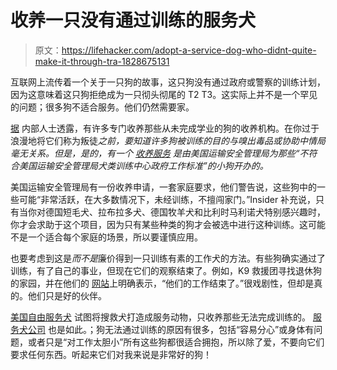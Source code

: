 # 收养一只没有通过训练的服务犬

> 原文：<https://lifehacker.com/adopt-a-service-dog-who-didnt-quite-make-it-through-tra-1828675131>

互联网上流传着一个关于一只狗的故事，这只狗没有通过政府或警察的训练计划，因为这意味着这只狗拒绝成为一只彻头彻尾的 T2 T3。这实际上并不是一个罕见的问题；很多狗不适合服务。他们仍然需要家。



[据](https://www.thisisinsider.com/how-to-adopt-dogs-from-the-tsa-2018-8) 内部人士透露，有许多专门收养那些从未完成学业的狗的收养机构。在你过于浪漫地将它们称为叛徒*之前，要知道许多狗被训练的目的与嗅出毒品或协助中情局毫无关系。但是，是的，有一个 [收养服务](https://www.tsa.gov/canine-adoption-program) 是由美国运输安全管理局为那些“不符合美国运输安全管理局犬类训练中心政府工作标准”的小狗开办的。*

美国运输安全管理局有一份收养申请，一套家庭要求，他们警告说，这些狗中的一些可能“非常活跃，在大多数情况下，未经训练，不擅闯家门。”Insider 补充说，只有当你对德国短毛犬、拉布拉多犬、德国牧羊犬和比利时马利诺犬特别感兴趣时，你才会求助于这个项目，因为只有某些种类的狗才会被选中进行这种训练。这可能不是一个适合每个家庭的场景，所以要谨慎应用。

也要考虑到这是*而不是*廉价得到一只训练有素的工作犬的方法。有些狗确实通过了训练，有了自己的事业，但现在它们的观察结束了。例如，K9 救援团寻找退休狗的家园，并在他们的 [网站](https://missionk9rescue.org/working-dog-adoption-forms/)上明确表示，“他们的工作结束了。”很戏剧性，但却是真的。他们只是好的伙伴。

[美国自由服务犬](https://freedomservicedogs.org/our-dogs/adopt-a-dog/) 试图将搜救犬打造成服务动物，只收养那些无法完成训练的。 [服务犬公司](https://www.servicedogs.org/ways-to-help/adopt-a-dog/) 也是如此。；狗无法通过训练的原因有很多，包括“容易分心”或身体有问题，或者只是“对工作太胆小”所有这些狗都很适合拥抱，所以除了爱，不要向它们要求任何东西。听起来它们对我来说是非常好的狗！